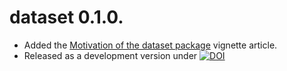 # dataset 0.1.0.

* Added the [Motivation of the dataset package](https://dataset.dataobservatory.eu/articles/motivation.html) vignette article.
* Released as a development version under [![DOI](https://zenodo.org/badge/DOI/10.5281/zenodo.6703765.svg)](https://doi.org/10.5281/zenodo.6703765)
